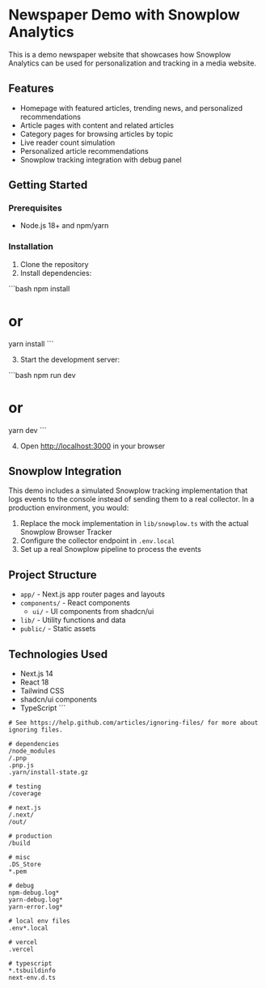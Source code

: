 # Newspaper Demo with Snowplow Analytics

This is a demo newspaper website that showcases how Snowplow Analytics can be used for personalization and tracking in a media website.

## Features

- Homepage with featured articles, trending news, and personalized recommendations
- Article pages with content and related articles
- Category pages for browsing articles by topic
- Live reader count simulation
- Personalized article recommendations
- Snowplow tracking integration with debug panel

## Getting Started

### Prerequisites

- Node.js 18+ and npm/yarn

### Installation

1. Clone the repository
2. Install dependencies:

\`\`\`bash
npm install
# or
yarn install
\`\`\`

3. Start the development server:

\`\`\`bash
npm run dev
# or
yarn dev
\`\`\`

4. Open [http://localhost:3000](http://localhost:3000) in your browser

## Snowplow Integration

This demo includes a simulated Snowplow tracking implementation that logs events to the console instead of sending them to a real collector. In a production environment, you would:

1. Replace the mock implementation in `lib/snowplow.ts` with the actual Snowplow Browser Tracker
2. Configure the collector endpoint in `.env.local`
3. Set up a real Snowplow pipeline to process the events

## Project Structure

- `app/` - Next.js app router pages and layouts
- `components/` - React components
  - `ui/` - UI components from shadcn/ui
- `lib/` - Utility functions and data
- `public/` - Static assets

## Technologies Used

- Next.js 14
- React 18
- Tailwind CSS
- shadcn/ui components
- TypeScript
\`\`\`

```gitignore file=".gitignore"
# See https://help.github.com/articles/ignoring-files/ for more about ignoring files.

# dependencies
/node_modules
/.pnp
.pnp.js
.yarn/install-state.gz

# testing
/coverage

# next.js
/.next/
/out/

# production
/build

# misc
.DS_Store
*.pem

# debug
npm-debug.log*
yarn-debug.log*
yarn-error.log*

# local env files
.env*.local

# vercel
.vercel

# typescript
*.tsbuildinfo
next-env.d.ts
